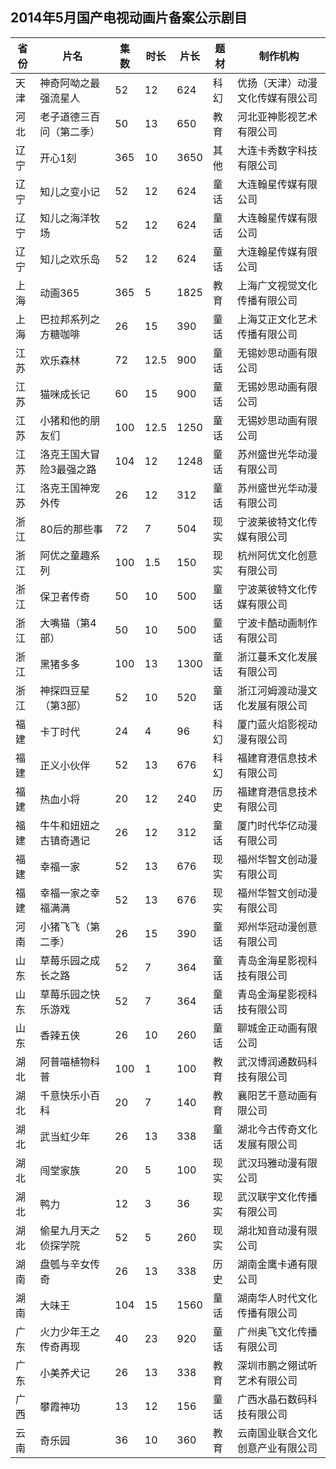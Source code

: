 ## 2014年5月国产电视动画片备案公示剧目
 省份 | 片名 | 集数 | 时长 | 片长 | 题材 | 制作机构 
---|---|---|---|---|---|---
 天津 | 神奇阿呦之最强流星人 | 52 | 12 | 624 | 科幻 | 优扬（天津）动漫文化传媒有限公司 
 河北 | 老子道德三百问（第二季） | 50 | 13 | 650 | 教育 | 河北亚神影视艺术有限公司 
 辽宁 | 开心1刻 | 365 | 10 | 3650 | 其他 | 大连卡秀数字科技有限公司 
 辽宁 | 知儿之变小记 | 52 | 12 | 624 | 童话 | 大连翰星传媒有限公司 
 辽宁 | 知儿之海洋牧场 | 52 | 12 | 624 | 童话 | 大连翰星传媒有限公司 
 辽宁 | 知儿之欢乐岛 | 52 | 12 | 624 | 童话 | 大连翰星传媒有限公司 
 上海 | 动画365 | 365 | 5 | 1825 | 教育 | 上海广文视觉文化传播有限公司 
 上海 | 巴拉邦系列之方糖咖啡 | 26 | 15 | 390 | 童话 | 上海艾正文化艺术传播有限公司 
 江苏 | 欢乐森林 | 72 | 12.5 | 900 | 童话 | 无锡妙思动画有限公司 
 江苏 | 猫咪成长记 | 60 | 15 | 900 | 童话 | 无锡妙思动画有限公司 
 江苏 | 小猪和他的朋友们 | 100 | 12.5 | 1250 | 童话 | 无锡妙思动画有限公司 
 江苏 | 洛克王国大冒险3最强之路 | 104 | 12 | 1248 | 童话 | 苏州盛世光华动漫有限公司 
 江苏 | 洛克王国神宠外传 | 26 | 12 | 312 | 童话 | 苏州盛世光华动漫有限公司 
 浙江 | 80后的那些事 | 72 | 7 | 504 | 现实 | 宁波莱彼特文化传媒有限公司 
 浙江 | 阿优之童趣系列 | 100 | 1.5 | 150 | 现实 | 杭州阿优文化创意有限公司 
 浙江 | 保卫者传奇 | 50 | 10 | 500 | 童话 | 宁波莱彼特文化传媒有限公司 
 浙江 | 大嘴猫（第4部） | 50 | 10 | 500 | 童话 | 宁波卡酷动画制作有限公司 
 浙江 | 黑猪多多 | 100 | 13 | 1300 | 童话 | 浙江蔓禾文化发展有限公司 
 浙江 | 神探四豆星（第3部） | 52 | 10 | 520 | 童话 | 浙江河姆渡动漫文化发展有限公司 
 福建 | 卡丁时代 | 24 | 4 | 96 | 科幻 | 厦门蓝火焰影视动漫有限公司 
 福建 | 正义小伙伴 | 52 | 13 | 676 | 科幻 | 福建育港信息技术有限公司 
 福建 | 热血小将 | 20 | 12 | 240 | 历史 | 福建育港信息技术有限公司 
 福建 | 牛牛和妞妞之古镇奇遇记 | 26 | 12 | 312 | 童话 | 厦门时代华亿动漫有限公司 
 福建 | 幸福一家 | 52 | 13 | 676 | 现实 | 福州华智文创动漫有限公司 
 福建 | 幸福一家之幸福满满 | 52 | 13 | 676 | 现实 | 福州华智文创动漫有限公司 
 河南 | 小猪飞飞（第二季） | 26 | 15 | 390 | 童话 | 郑州华冠动漫创意有限公司 
 山东 | 草莓乐园之成长之路 | 52 | 7 | 364 | 童话 | 青岛金海星影视科技有限公司 
 山东 | 草莓乐园之快乐游戏 | 52 | 7 | 364 | 童话 | 青岛金海星影视科技有限公司 
 山东 | 香辣五侠 | 26 | 10 | 260 | 童话 | 聊城金正动画有限公司 
 湖北 | 阿普喵植物科普 | 100 | 1 | 100 | 教育 | 武汉博润通数码科技有限公司 
 湖北 | 千意快乐小百科 | 20 | 7 | 140 | 教育 | 襄阳艺千意动画有限公司 
 湖北 | 武当虹少年 | 26 | 13 | 338 | 童话 | 湖北今古传奇文化发展有限公司 
 湖北 | 闯堂家族 | 20 | 5 | 100 | 现实 | 武汉玛雅动漫有限公司 
 湖北 | 鸭力 | 12 | 3 | 36 | 现实 | 武汉联宇文化传播有限公司 
 湖北 | 偷星九月天之侦探学院 | 52 | 5 | 260 | 现实 | 湖北知音动漫有限公司 
 湖南 | 盘瓠与辛女传奇 | 26 | 13 | 338 | 历史 | 湖南金鹰卡通有限公司 
 湖南 | 大味王 | 104 | 15 | 1560 | 童话 | 湖南华人时代文化传播有限公司 
 广东 | 火力少年王之传奇再现 | 40 | 23 | 920 | 童话 | 广州奥飞文化传播有限公司 
 广东 | 小美养犬记 | 26 | 13 | 338 | 教育 | 深圳市鹏之翎试听艺术有限公司 
 广西 | 攀霞神功 | 13 | 12 | 156 | 童话 | 广西水晶石数码科技有限公司 
 云南 | 奇乐园 | 36 | 10 | 360 | 教育 | 云南国业联合文化创意产业有限公司 
